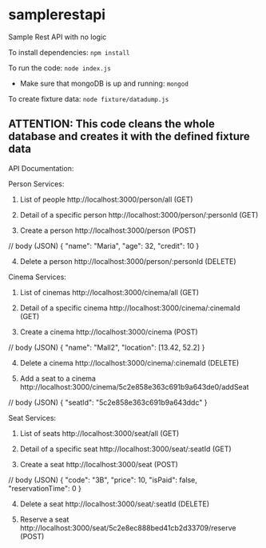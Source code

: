 # samplerestapi
Sample Rest API with no logic

To install dependencies:
`npm install`

To run the code:
`node index.js`

- Make sure that mongoDB is up and running:
`mongod`

To create fixture data:
`node fixture/datadump.js`

ATTENTION: This code cleans the whole database and creates it with the defined fixture data
-----

API Documentation:

Person Services:

1. List of people
http://localhost:3000/person/all (GET)

2. Detail of a specific person
http://localhost:3000/person/:personId (GET)

3. Create a person
http://localhost:3000/person (POST)

// body (JSON)
{
  "name": "Maria",
  "age": 32,
  "credit": 10
}

4. Delete a person
http://localhost:3000/person/:personId (DELETE)


Cinema Services:

1. List of cinemas
http://localhost:3000/cinema/all (GET)

2. Detail of a specific cinema
http://localhost:3000/cinema/:cinemaId (GET)

3. Create a cinema
http://localhost:3000/cinema (POST)

// body (JSON)
{
  "name": "Mall2",
  "location": [13.42, 52.2]
}

4. Delete a cinema
http://localhost:3000/cinema/:cinemaId (DELETE)

5. Add a seat to a cinema
http://localhost:3000/cinema/5c2e858e363c691b9a643de0/addSeat

// body (JSON)
{
  "seatId": "5c2e858e363c691b9a643ddc"
}


Seat Services:

1. List of seats
http://localhost:3000/seat/all (GET)

2. Detail of a specific seat
http://localhost:3000/seat/:seatId (GET)

3. Create a seat
http://localhost:3000/seat (POST)

// body (JSON)
{
  "code": "3B",
  "price": 10,
  "isPaid": false,
  "reservationTime": 0
}

4. Delete a seat
http://localhost:3000/seat/:seatId (DELETE)

5. Reserve a seat
http://localhost:3000/seat/5c2e8ec888bed41cb2d33709/reserve (POST)
